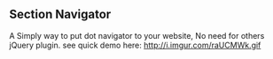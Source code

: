## Section Navigator

A Simply way to put dot navigator to your website, No need for others jQuery plugin. see quick demo here: http://i.imgur.com/raUCMWk.gif